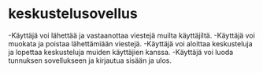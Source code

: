# keskustelusovellus

-Käyttäjä voi lähettää ja vastaanottaa viestejä muilta käyttäjiltä. 
-Käyttäjä voi muokata ja poistaa lähettämiään viestejä.
-Käyttäjä voi aloittaa keskusteluja ja lopettaa keskusteluja muiden käyttäjien kanssa.
-Käyttäjä voi luoda tunnuksen sovellukseen ja kirjautua sisään ja ulos.
